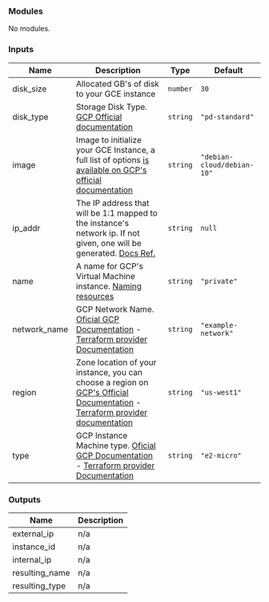 <!-- BEGIN_TF_DOCS -->
### Modules

No modules.

### Inputs

| Name | Description | Type | Default |
|------|-------------|------|---------|
| disk\_size | Allocated GB's of disk to your GCE instance | `number` | `30` |
| disk\_type | Storage Disk Type. [GCP Official documentation](https://cloud.google.com/compute/docs/disks#disk-types) | `string` | `"pd-standard"` |
| image | Image to initialize your GCE Instance, a full list of options [is available on GCP's official documentation](https://cloud.google.com/compute/docs/images) | `string` | `"debian-cloud/debian-10"` |
| ip\_addr | The IP address that will be 1:1 mapped to the instance's network ip. If not given, one will be generated. [Docs Ref.](https://registry.terraform.io/providers/hashicorp/google/latest/docs/resources/compute_instance#access_config) | `string` | `null` |
| name | A name for GCP's Virtual Machine instance. [Naming resources](https://cloud.google.com/compute/docs/naming-resources#resource-name-format) | `string` | `"private"` |
| network\_name | GCP Network Name. [Oficial GCP Documentation](https://cloud.google.com/compute/docs/machine-types) - [Terraform provider Documentation](https://registry.terraform.io/providers/hashicorp/google/latest/docs/resources/compute_instance#machine_type) | `string` | `"example-network"` |
| region | Zone location of your instance, you can choose a region on [GCP's Official Documentation](https://cloud.google.com/compute/docs/regions-zones#available) - [Terraform provider documentation](https://registry.terraform.io/providers/hashicorp/google/latest/docs/resources/compute_instance#zone) | `string` | `"us-west1"` |
| type | GCP Instance Machine type. [Oficial GCP Documentation](https://cloud.google.com/compute/docs/machine-types) - [Terraform provider Documentation](https://registry.terraform.io/providers/hashicorp/google/latest/docs/resources/compute_instance#machine_type) | `string` | `"e2-micro"` |

### Outputs

| Name | Description |
|------|-------------|
| external\_ip | n/a |
| instance\_id | n/a |
| internal\_ip | n/a |
| resulting\_name | n/a |
| resulting\_type | n/a |
<!-- END_TF_DOCS -->
